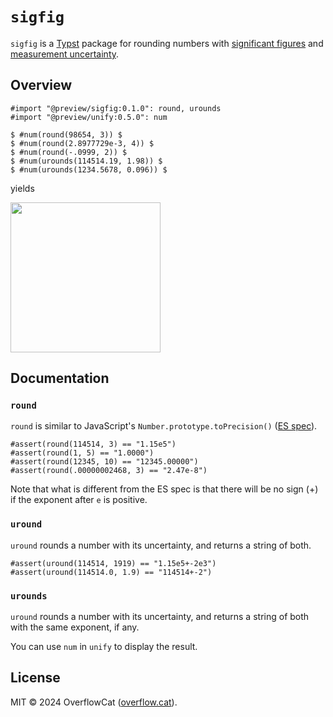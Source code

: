 # `sigfig`

`sigfig` is a [Typst](https://typst.app/) package for rounding numbers with [significant figures](https://en.wikipedia.org/wiki/Significant_figures) and [measurement uncertainty](https://en.wikipedia.org/wiki/Measurement_uncertainty).

## Overview

```typ
#import "@preview/sigfig:0.1.0": round, urounds
#import "@preview/unify:0.5.0": num

$ #num(round(98654, 3)) $
$ #num(round(2.8977729e-3, 4)) $
$ #num(round(-.0999, 2)) $
$ #num(urounds(114514.19, 1.98)) $
$ #num(urounds(1234.5678, 0.096)) $
```

yields

<img src="https://github.com/typst/packages/assets/20166026/f3d69c3c-bc67-484f-81f9-80a10913fd11" width="240px">

## Documentation

### `round`

`round` is similar to JavaScript's `Number.prototype.toPrecision()` ([ES spec](https://tc39.es/ecma262/multipage/numbers-and-dates.html#sec-number.prototype.toprecision)).

```typ
#assert(round(114514, 3) == "1.15e5")
#assert(round(1, 5) == "1.0000")
#assert(round(12345, 10) == "12345.00000")
#assert(round(.00000002468, 3) == "2.47e-8")
```

Note that what is different from the ES spec is that there will be no sign ($+$) if the exponent after `e` is positive.

### `uround`

`uround` rounds a number with its uncertainty, and returns a string of both.

```typ
#assert(uround(114514, 1919) == "1.15e5+-2e3")
#assert(uround(114514.0, 1.9) == "114514+-2")
```

### `urounds`

`uround` rounds a number with its uncertainty, and returns a string of both with the same exponent, if any.

You can use `num` in `unify` to display the result.

## License

MIT © 2024 OverflowCat ([overflow.cat](https://about.overflow.cat)).
